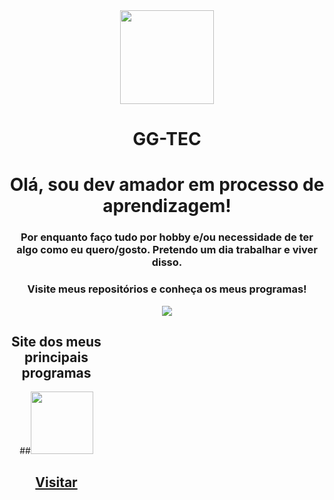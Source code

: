  <div align="center">
 <img src="https://avatars.githubusercontent.com/u/23065725?v=4" width=150;></div>
 <h1 align="center"> GG-TEC </h1>


<h1 align="center"> Olá, sou dev amador em processo de aprendizagem!</h1>
<h3 align="center"> Por enquanto faço tudo por hobby e/ou necessidade de ter algo como eu quero/gosto.
Pretendo um dia trabalhar e viver disso.</h3>

<h3 align="center"> Visite meus repositórios e conheça os meus programas! </h3>

<div align="center">
<img src="https://github-readme-stats.vercel.app/api?username=ggtec&show_icons=true&theme=midnight-purple&locale=pt-br">
</div>

 <div align="center" style="width:150px;">
 <h2>Site dos meus principais programas</h2> 
 ##<img src="https://img.shields.io/github/downloads/GGTEC/Reward-Request/total.svg" width=100;>
 <h2><a href="ggtec.github.io/GGTECApps">Visitar</a></h2>
 </div>
